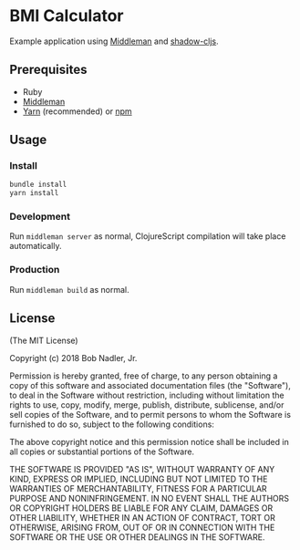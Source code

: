 # BMI Calculator
Example application using [Middleman](http://middlemanapp.com/) and [shadow-cljs](http://shadow-cljs.org/).

## Prerequisites
* Ruby
* [Middleman](https://middlemanapp.com/)
* [Yarn](https://yarnpkg.com) (recommended) or [npm](https://www.npmjs.com/)

## Usage
### Install

```bash
bundle install
yarn install
```

### Development
Run `middleman server` as normal, ClojureScript compilation will take place automatically.

### Production
Run `middleman build` as normal.

## License
(The MIT License)

Copyright (c) 2018 Bob Nadler, Jr.

Permission is hereby granted, free of charge, to any person obtaining a copy of this software and associated documentation files (the "Software"), to deal in the Software without restriction, including without limitation the rights to use, copy, modify, merge, publish, distribute, sublicense, and/or sell copies of the Software, and to permit persons to whom the Software is furnished to do so, subject to the following conditions:

The above copyright notice and this permission notice shall be included in all copies or substantial portions of the Software.

THE SOFTWARE IS PROVIDED "AS IS", WITHOUT WARRANTY OF ANY KIND, EXPRESS OR IMPLIED, INCLUDING BUT NOT LIMITED TO THE WARRANTIES OF MERCHANTABILITY, FITNESS FOR A PARTICULAR PURPOSE AND NONINFRINGEMENT. IN NO EVENT SHALL THE AUTHORS OR COPYRIGHT HOLDERS BE LIABLE FOR ANY CLAIM, DAMAGES OR OTHER LIABILITY, WHETHER IN AN ACTION OF CONTRACT, TORT OR OTHERWISE, ARISING FROM, OUT OF OR IN CONNECTION WITH THE SOFTWARE OR THE USE OR OTHER DEALINGS IN THE SOFTWARE.
